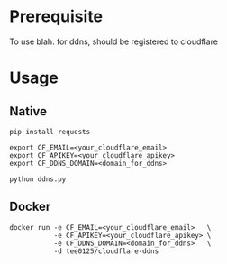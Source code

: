 # Prerequisite

To use blah.<mydomain> for ddns, <mydomain> should be registered to cloudflare

# Usage 

## Native

```
pip install requests

export CF_EMAIL=<your_cloudflare_email> 
export CF_APIKEY=<your_cloudflare_apikey> 
export CF_DDNS_DOMAIN=<domain_for_ddns> 

python ddns.py
```

## Docker

```
docker run -e CF_EMAIL=<your_cloudflare_email>   \
           -e CF_APIKEY=<your_cloudflare_apikey> \
           -e CF_DDNS_DOMAIN=<domain_for_ddns>   \
           -d tee0125/cloudflare-ddns
```

